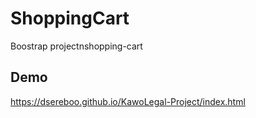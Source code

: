 # ShoppingCart
Boostrap projectnshopping-cart


## Demo
https://dsereboo.github.io/KawoLegal-Project/index.html